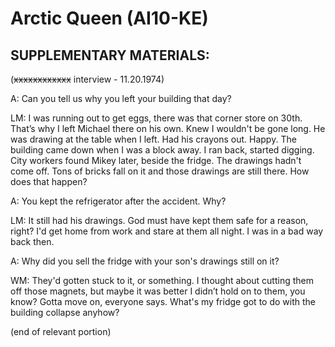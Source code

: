 # Arctic Queen (AI10-KE)

## SUPPLEMENTARY MATERIALS:

(~~xxxxxxxxxxxx~~ interview - 11.20.1974)

A: Can you tell us why you left your building that day?

LM: I was running out to get eggs, there was that corner store on 30th. That’s why I left Michael there on his own. Knew I wouldn't be gone long. He was drawing at the table when I left. Had his crayons out. Happy. The building came down when I was a block away. I ran back, started digging. City workers found Mikey later, beside the fridge. The drawings hadn't come off. Tons of bricks fall on it and those drawings are still there. How does that happen?

A: You kept the refrigerator after the accident. Why?

LM: It still had his drawings. God must have kept them safe for a reason, right? I'd get home from work and stare at them all night. I was in a bad way back then.

A: Why did you sell the fridge with your son's drawings still on it?

WM: They'd gotten stuck to it, or something. I thought about cutting them off those magnets, but maybe it was better I didn’t hold on to them, you know? Gotta move on, everyone says. What's my fridge got to do with the building collapse anyhow?

(end of relevant portion) 